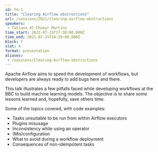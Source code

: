 ```yaml
---
id: f4-5
title: "Clearing Airflow obstructions"
url: /sessions/2021/clearing-airflow-obstructions
speakers:
 - Tatiana Al-Chueyr Martins
time_start: 2021-07-15T17:30:00.000Z
time_end: 2021-07-15T18:20:00.000Z
block: f
slot: 4
format: presentation
aliases:
 - /sessions/Clearing-Airflow-obstructions
---
```


Apache Airflow aims to speed the development of workflows, but developers are always ready to add bugs here and there.
 
 This talk illustrates a few pitfalls faced while developing workflows at the BBC to build machine learning models. The objective is to share some lessons learned and, hopefully, save others time.
 
 Some of the topics covered, with code examples:
 * Tasks unsuitable to be run from within Airflow executors
 * Plugins misusage
 * Inconsistency while using an operator
 * (Mis)configuration
 * What to avoid during a workflow deployment
 * Consequences of non-idempotent tasks